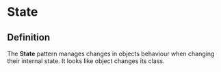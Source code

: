 # State
## Definition
The **State** pattern manages changes in objects behaviour when changing their internal state. It looks like object changes its class.
